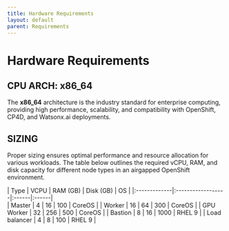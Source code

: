 ```yaml
---
title: Hardware Requirements
layout: default
parent: Requirements
---
```


# Hardware Requirements

## CPU ARCH: x86_64  
The **x86_64** architecture is the industry standard for enterprise computing, providing high performance, scalability, and compatibility with OpenShift, CP4D, and Watsonx.ai deployments.

## SIZING  
Proper sizing ensures optimal performance and resource allocation for various workloads. The table below outlines the required vCPU, RAM, and disk capacity for different node types in an airgapped OpenShift environment.  

| Type       | VCPU | RAM (GB) | Disk (GB) | OS |
|:-------------|:------------------|:------|:------|         
| Master      | 4 | 16  | 100  | CoreOS |
| Worker      | 16 | 64  | 300  | CoreOS |
| GPU Worker  | 32 | 256 | 500  | CoreOS |
| Bastion  | 8 | 16 | 1000  | RHEL 9 |
| Load balancer  | 4 | 8 | 100  | RHEL 9 |
